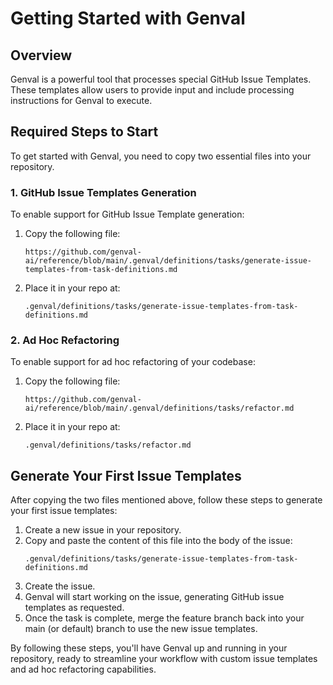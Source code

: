 
# Getting Started with Genval

## Overview

Genval is a powerful tool that processes special GitHub Issue Templates. These templates allow users to provide input and include processing instructions for Genval to execute.

## Required Steps to Start

To get started with Genval, you need to copy two essential files into your repository.

### 1. GitHub Issue Templates Generation

To enable support for GitHub Issue Template generation:

1. Copy the following file:
   ```
   https://github.com/genval-ai/reference/blob/main/.genval/definitions/tasks/generate-issue-templates-from-task-definitions.md
   ```

2. Place it in your repo at:
   ```
   .genval/definitions/tasks/generate-issue-templates-from-task-definitions.md
   ```

### 2. Ad Hoc Refactoring

To enable support for ad hoc refactoring of your codebase:

1. Copy the following file:
   ```
   https://github.com/genval-ai/reference/blob/main/.genval/definitions/tasks/refactor.md
   ```

2. Place it in your repo at:
   ```
   .genval/definitions/tasks/refactor.md
   ```

## Generate Your First Issue Templates

After copying the two files mentioned above, follow these steps to generate your first issue templates:

1. Create a new issue in your repository.
2. Copy and paste the content of this file into the body of the issue:
   ```
   .genval/definitions/tasks/generate-issue-templates-from-task-definitions.md
   ```
3. Create the issue.
4. Genval will start working on the issue, generating GitHub issue templates as requested.
5. Once the task is complete, merge the feature branch back into your main (or default) branch to use the new issue templates.

By following these steps, you'll have Genval up and running in your repository, ready to streamline your workflow with custom issue templates and ad hoc refactoring capabilities.

